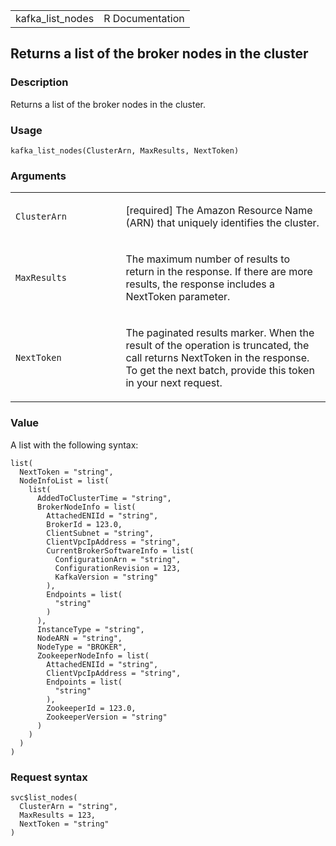 <table style="width: 100%;">
<tbody>
<tr class="odd">
<td>kafka_list_nodes</td>
<td style="text-align: right;">R Documentation</td>
</tr>
</tbody>
</table>

## Returns a list of the broker nodes in the cluster

### Description

Returns a list of the broker nodes in the cluster.

### Usage

    kafka_list_nodes(ClusterArn, MaxResults, NextToken)

### Arguments

<table>
<colgroup>
<col style="width: 35%" />
<col style="width: 65%" />
</colgroup>
<tbody>
<tr class="odd">
<td><code id="kafka_list_nodes_:_ClusterArn">ClusterArn</code></td>
<td><p>[required] The Amazon Resource Name (ARN) that uniquely
identifies the cluster.</p></td>
</tr>
<tr class="even">
<td><code id="kafka_list_nodes_:_MaxResults">MaxResults</code></td>
<td><p>The maximum number of results to return in the response. If there
are more results, the response includes a NextToken parameter.</p></td>
</tr>
<tr class="odd">
<td><code id="kafka_list_nodes_:_NextToken">NextToken</code></td>
<td><p>The paginated results marker. When the result of the operation is
truncated, the call returns NextToken in the response. To get the next
batch, provide this token in your next request.</p></td>
</tr>
</tbody>
</table>

### Value

A list with the following syntax:

    list(
      NextToken = "string",
      NodeInfoList = list(
        list(
          AddedToClusterTime = "string",
          BrokerNodeInfo = list(
            AttachedENIId = "string",
            BrokerId = 123.0,
            ClientSubnet = "string",
            ClientVpcIpAddress = "string",
            CurrentBrokerSoftwareInfo = list(
              ConfigurationArn = "string",
              ConfigurationRevision = 123,
              KafkaVersion = "string"
            ),
            Endpoints = list(
              "string"
            )
          ),
          InstanceType = "string",
          NodeARN = "string",
          NodeType = "BROKER",
          ZookeeperNodeInfo = list(
            AttachedENIId = "string",
            ClientVpcIpAddress = "string",
            Endpoints = list(
              "string"
            ),
            ZookeeperId = 123.0,
            ZookeeperVersion = "string"
          )
        )
      )
    )

### Request syntax

    svc$list_nodes(
      ClusterArn = "string",
      MaxResults = 123,
      NextToken = "string"
    )
